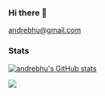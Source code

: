 ### Hi there 👋

<andrebhu@gmail.com>

### Stats 
[![andrebhu's GitHub stats](https://github-readme-stats.vercel.app/api?username=andrebhu)](https://github.com/anuraghazra/github-readme-stats)

![](https://komarev.com/ghpvc/?username=andrebhu&color=blue)
